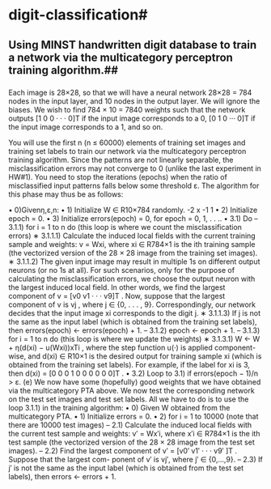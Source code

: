 # digit-classification#

## Using MINST handwritten digit database to train a network via the multicategory perceptron training algorithm.##

###
Each image is 28×28, so that we will have a neural network 28×28 = 784 nodes in the input layer, and 10 nodes in the output layer. We will ignore the biases. We wish to find 784 × 10 = 7840 weights such that the network outputs [1 0 0 · · · 0]T if the input image corresponds to a 0, [0 1 0 ··· 0]T if the input image corresponds to a 1, and so on.

You will use the first n (n ≤ 60000) elements of training set images and training set labels to train our network via the multicategory perceptron training algorithm. Since the patterns are not linearly separable, the misclassification errors may not converge to 0 (unlike the last experiment in HW#1). You need to stop the iterations (epochs) when the ratio of misclassified input patterns falls below some threshold ε. The algorithm for this phase may thus be as follows:

• 0)Givenη,ε,n:
• 1) Initialize W ∈ R10×784 randomly.
   -2
x
-1
  1
• 2) Initialize epoch = 0.
• 3) Initialize errors(epoch) = 0, for epoch = 0, 1, . . .. • 3.1) Do
– 3.1.1) for i = 1 to n do (this loop is where we count the misclassification errors)
∗ 3.1.1.1) Calculate the induced local fields with the current training sample and weights: v = Wxi, where xi ∈ R784×1 is the ith training sample (the vectorized version of the
28 × 28 image from the training set images).
∗ 3.1.1.2) The given input image may result in multiple 1s on different output neurons (or
no 1s at all). For such scenarios, only for the purpose of calculating the misclassification errors, we choose the output neuron with the largest induced local field. In other words, we find the largest component of v = [v0 v1 · · · v9]T . Now, suppose that the largest component of v is vj , where j ∈ {0, . . . , 9}. Correspondingly, our network decides that the input image xi corresponds to the digit j.
∗ 3.1.1.3) If j is not the same as the input label (which is obtained from the training set labels), then errors(epoch) ← errors(epoch) + 1.
– 3.1.2) epoch ← epoch + 1.
– 3.1.3) for i = 1 to n do (this loop is where we update the weights)
∗ 3.1.3.1) W ← W + η(d(xi) − u(Wxi))xTi , where the step function u(·) is applied component-wise, and d(xi) ∈ R10×1 is the desired output for training sample xi (which is obtained from the training set labels). For example, if the label for xi is 3, then d(xi) = [0 0 0 1 0 0 0 0 0 0]T .
• 3.2) Loop to 3.1) if errors(epoch − 1)/n > ε.
(e) We now have some (hopefully) good weights that we have obtained via the multicategory PTA above. We now test the corresponding network on the test set images and test set labels. All we have to do is to use the loop 3.1.1) in the training algorithm:
• 0) Given W obtained from the multicategory PTA.
• 1) Initialize errors = 0.
• 2) for i = 1 to 10000 (note that there are 10000 test images)
– 2.1) Calculate the induced local fields with the current test sample and weights: v′ = Wx′i, where x′i ∈ R784×1 is the ith test sample (the vectorized version of the 28 × 28 image from the test set images).
– 2.2) Find the largest component of v′ = [v0′ v1′ · · · v9′ ]T . Suppose that the largest com- ponent of v′ is vj′, where j′ ∈ {0,...,9}.
– 2.3) If j′ is not the same as the input label (which is obtained from the test set labels), then errors ← errors + 1.
